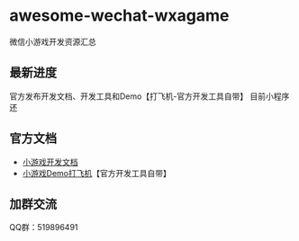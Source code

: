 # awesome-wechat-wxagame
微信小游戏开发资源汇总

## 最新进度
官方发布开发文档、开发工具和Demo【打飞机-官方开发工具自带】
目前小程序还

## 官方文档

- [小游戏开发文档](https://mp.weixin.qq.com/debug/wxagame/dev/index.html)
- [小游戏Demo打飞机](https://mp.weixin.qq.com/debug/wxagame/dev/devtools/download.html?t=201814)【官方开发工具自带】

## 加群交流

QQ群：519896491

